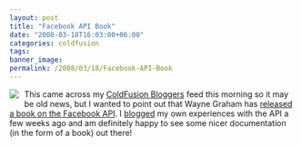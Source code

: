 ```yaml
---
layout: post
title: "Facebook API Book"
date: "2008-03-18T16:03:00+06:00"
categories: coldfusion 
tags: 
banner_image: 
permalink: /2008/03/18/Facebook-API-Book
---
```


<img src="https://static.raymondcamden.com/images/cfjedi//51xMIn9ccGL._AA240_.jpg" style="margin-right:10px;margin-bottom:10px;" align="left"> This came across my <a href="http://www.coldfusionbloggers.org">ColdFusion Bloggers</a> feed this morning so it may be old news, but I wanted to point out that Wayne Graham has <a href="http://swem.wm.edu/blogs/waynegraham/index.cfm/2008/3/18/Facebook-Developer-API">released a book on the Facebook API</a>. I <a href="http://www.raymondcamden.com/index.cfm/2008/2/23/Quick-review-of-the-Facebook-platform">blogged</a> my own experiences with the API a few weeks ago and am definitely happy to see some nicer documentation (in the form of a book) out there!

<br clear="left">